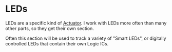 # LEDs

LEDs are a specific kind of [Actuator](./../actuators/intro.md). I work with LEDs more often than many other parts, so they get their own section.

Often this section will be used to track a variety of "Smart LEDs", or digitally controlled LEDs that contain their own Logic ICs.
